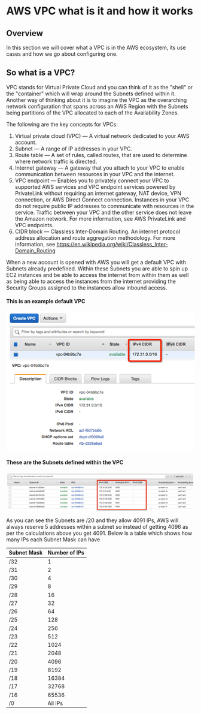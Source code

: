 # AWS VPC what is it and how it works

## Overview

In this section we will cover what a VPC is in the AWS ecosystem, its use cases and how we go about configuring one.

## So what is a VPC?

VPC stands for Virtual Private Cloud and you can think of it as the "shell" or the "container" which will wrap around the Subnets defined within it.  Another way of thinking about it is to imagine the VPC as the overarching network configuration that spans across an AWS Region with the Subnets being partitions of the VPC allocated to each of the Availability Zones.

The following are the key concepts for VPCs:

1. Virtual private cloud (VPC) — A virtual network dedicated to your AWS account.
2. Subnet — A range of IP addresses in your VPC.
3. Route table — A set of rules, called routes, that are used to determine where network traffic is directed.
4. Internet gateway — A gateway that you attach to your VPC to enable communication between resources in your VPC and the internet.
5. VPC endpoint — Enables you to privately connect your VPC to supported AWS services and VPC endpoint services powered by PrivateLink without requiring an internet gateway, NAT device, VPN connection, or AWS Direct Connect connection. Instances in your VPC do not require public IP addresses to communicate with resources in the service. Traffic between your VPC and the other service does not leave the Amazon network. For more information, see AWS PrivateLink and VPC endpoints.
5. CIDR block — Classless Inter-Domain Routing. An internet protocol address allocation and route aggregation methodology. For more information, see https://en.wikipedia.org/wiki/Classless_Inter-Domain_Routing

When a new account is opened with AWS you will get a default VPC with Subnets already predefined.  Within these Subnets you are able to spin up EC2 instances and be able to access the internet from within them as well as being able to access the instances from the internet providing the Security Groups assigned to the instances allow inbound access.  

#### This is an example default VPC
![Alt text](defaultvpc.png?raw=true)

#### These are the Subnets defined within the VPC
![Alt text](defaultsubnets.png?raw=true)

As you can see the Subnets are /20 and they allow 4091 IPs, AWS will always reserve 5 addresses within a subnet so instead of getting 4096 as per the calculations above you get 4091.  Below is a table which shows how many IPs each Subnet Mask can have

| Subnet Mask | Number of IPs |
|-------------|---------------|
|    /32      |       1       |
|    /31	  |       2       |
|    /30	  |       4       |
|    /29	  |       8       |
|    /28	  |       16      |
|    /27	  |       32      |
|    /26	  |       64      |
|    /25	  |       128     |
|    /24	  |       256     |
|    /23	  |       512     |
|    /22	  |       1024    |
|    /21	  |       2048    |
|    /20	  |       4096    |
|    /19	  |       8192    |
|    /18	  |       16384   |
|    /17	  |       32768   |
|    /16	  |       65536   |
|    /0	      |       All IPs |